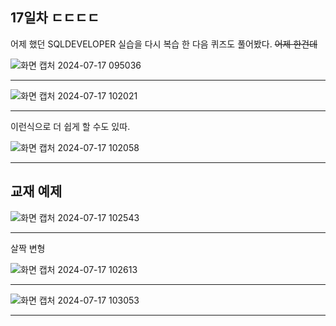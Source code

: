 ## 17일차 ㄷㄷㄷㄷ

어제 했던 SQLDEVELOPER 실습을 다시 복습 한 다음
퀴즈도 풀어봤다. ~~어제 한건데~~

![화면 캡처 2024-07-17 095036](https://github.com/user-attachments/assets/f57b4ba3-b26d-4d78-b868-1e04d4db3d12)

***

![화면 캡처 2024-07-17 102021](https://github.com/user-attachments/assets/77019943-8241-4ff4-9357-8f37097a1360)

***
이런식으로 더 쉽게 할 수도 있따.


![화면 캡처 2024-07-17 102058](https://github.com/user-attachments/assets/013f83ef-f43a-42e0-a051-be2a2ab60d6e)

***

## 교재 예제
![화면 캡처 2024-07-17 102543](https://github.com/user-attachments/assets/5be0d86e-b61b-4d3c-b477-8565f9f429da)
***

살짝 변형


![화면 캡처 2024-07-17 102613](https://github.com/user-attachments/assets/67968c28-0e2e-47d7-9cba-05e1b7c0c93a)
***

![화면 캡처 2024-07-17 103053](https://github.com/user-attachments/assets/5160f5a9-f484-42ee-a997-fa5630f67d7d)
***

